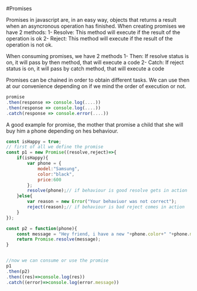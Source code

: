 #Promises

Promises in javascript are, in an easy way, objects that returns a result when an asyncronous operation has finished.
When creating promises we have 2 methods:
1- Resolve: This method will execute if the result of the operation is ok
2- Reject: This method will execute if the result of the operation is not ok.

When consuming promises, we have 2 methods
1- Then: If resolve status is on, it will pass by then method, that will execute a code
2- Catch: If reject status is on, it will pass by catch method, that will execute a code

Promises can be chained in order to obtain different tasks. We can use then at our convenience depending on if we
mind the order of execution or not.

```javascript
promise
.then(response => console.log(....))
.then(response => console.log(....))
.catch(response => console.error(....))

```

A good example for promise, the mother that promise a child that she will buy him a phone depending on hes behaviour.

```javascript
const isHappy = true;
// first of all we define the promise
const p1 = new Promise((resolve,reject)=>{
    if(isHappy){
        var phone = {
            model:"Samsung",
            color:"black",
            price:600
        };
        resolve(phone);// if behaviour is good resolve gets in action
    }else{
        var reason = new Error("Your behaviuor was not correct");
        reject(reason);// if behaviour is bad reject comes in action
    }
});

const p2 = function(phone){
    const message = "Hey friend, i have a new "+phone.color+" "+phone.model+" of "+phone.price+" €";
    return Promise.resolve(message);
}


//now we can consume or use the promise
p1
.then(p2)
.then((res)=>console.log(res))
.catch((error)=>console.log(error.message))

```

